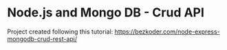 # Node.js and Mongo DB - Crud API

Project created following this tutorial: https://bezkoder.com/node-express-mongodb-crud-rest-api/